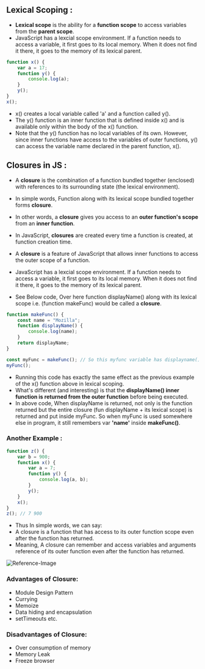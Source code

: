 ## Lexical Scoping :

-   **Lexical scope** is the ability for a **function scope** to access variables from the **parent scope**.
-   JavaScript has a lexcial scope environment. If a function needs to access a variable, it first goes to its local memory. When it does not find it there, it goes to the memory of its lexical parent.

```js
function x() {
    var a = 17;
    function y() {
        console.log(a);
    }
    y();
}
x();
```

-   x() creates a local variable called 'a' and a function called y().
-   The y() function is an inner function that is defined inside x() and is available only within the body of the x() function.
-   Note that the y() function has no local variables of its own. However, since inner functions have access to the variables of outer functions, y() can access the variable name declared in the parent function, x().

## Closures in JS :

-   A **closure** is the combination of a function bundled together (enclosed) with references to its surrounding state (the lexical environment).
-   In simple words, Function along with its lexical scope bundled together forms **closure**.
-   In other words, a **closure** gives you access to an **outer function's scope** from an **inner function**.
-   In JavaScript, **closures** are created every time a function is created, at function creation time.
-   A **closure** is a feature of JavaScript that allows inner functions to access the outer scope of a function.

-   JavaScript has a lexcial scope environment. If a function needs to access a variable, it first goes to its local memory. When it does not find it there, it goes to the memory of its lexical parent.
-   See Below code, Over here function displayName() along with its lexical scope i.e. (function makeFunc) would be called a **closure**.

```js
function makeFunc() {
    const name = "Mozilla";
    function displayName() {
        console.log(name);
    }
    return displayName;
}

const myFunc = makeFunc(); // So this myfunc variable has displayname() function inside it.
myFunc();
```

-   Running this code has exactly the same effect as the previous example of the x() function above in lexical scoping.
-   What's different (and interesting) is that the **displayName() inner function is returned from the outer function** before being executed.
-   In above code, When displayName is returned, not only is the function returned but the entire closure (fun displayName + its lexical scope) is returned and put inside myFunc. So when myFunc is used somewhere else in program, it still remembers var **'name'** inside **makeFunc()**.

### Another Example :

```js
function z() {
    var b = 900;
    function x() {
        var a = 7;
        function y() {
            console.log(a, b);
        }
        y();
    }
    x();
}
z(); // 7 900
```

-   Thus In simple words, we can say:
-   A closure is a function that has access to its outer function scope even after the function has returned.
-   Meaning, A closure can remember and access variables and arguments reference of its outer function even after the function has returned.

![Reference-Image](https://alok722.github.io/namaste-javascript-notes/assets/closure.jpg)

### Advantages of Closure:

-   Module Design Pattern
-   Currying
-   Memoize
-   Data hiding and encapsulation
-   setTimeouts etc.

### Disadvantages of Closure:

-   Over consumption of memory
-   Memory Leak
-   Freeze browser

